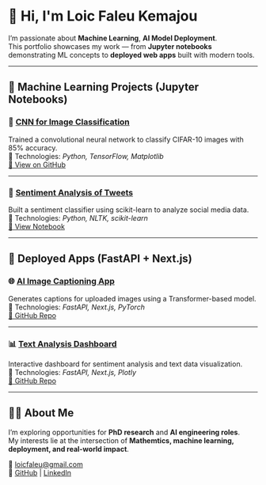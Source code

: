 # 👋 Hi, I'm Loic Faleu Kemajou

I’m passionate about **Machine Learning**, **AI Model Deployment**.  
This portfolio showcases my work — from **Jupyter notebooks** demonstrating ML concepts to **deployed web apps** built with modern tools.

---

## 🧠 Machine Learning Projects (Jupyter Notebooks)

### 🧩 [CNN for Image Classification](https://nbviewer.org/github/yourusername/ml-projects/blob/main/CNN_Image_Classification.ipynb)
Trained a convolutional neural network to classify CIFAR-10 images with 85% accuracy.  
📘 Technologies: *Python, TensorFlow, Matplotlib*  
[🔗 View on GitHub](https://github.com/yourusername/ml-projects)

---

### 🧮 [Sentiment Analysis of Tweets](https://nbviewer.org/github/yourusername/ml-projects/blob/main/Tweet_Sentiment.ipynb)
Built a sentiment classifier using scikit-learn to analyze social media data.  
📘 Technologies: *Python, NLTK, scikit-learn*  
[🔗 View Notebook](https://nbviewer.org/github/yourusername/ml-projects/blob/main/Tweet_Sentiment.ipynb)

---

## 🚀 Deployed Apps (FastAPI + Next.js)

### 🌐 [AI Image Captioning App](https://ai-captioner.vercel.app)
Generates captions for uploaded images using a Transformer-based model.  
📘 Technologies: *FastAPI, Next.js, PyTorch*  
[🔗 GitHub Repo](https://github.com/yourusername/ai-captioner)

---

### 📊 [Text Analysis Dashboard](https://text-dashboard.vercel.app)
Interactive dashboard for sentiment analysis and text data visualization.  
📘 Technologies: *FastAPI, Next.js, Plotly*  
[🔗 GitHub Repo](https://github.com/yourusername/text-dashboard)

---

## 👨‍🔬 About Me
I’m exploring opportunities for **PhD research** and **AI engineering roles**.  
My interests lie at the intersection of **Mathemtics, machine learning, deployment, and real-world impact**.

📧 loicfaleu@gmail.com  
🔗 [GitHub](https://github.com/Loickemajou) | [LinkedIn](https://www.linkedin.com/in/loic-faleu-55551b250/)
